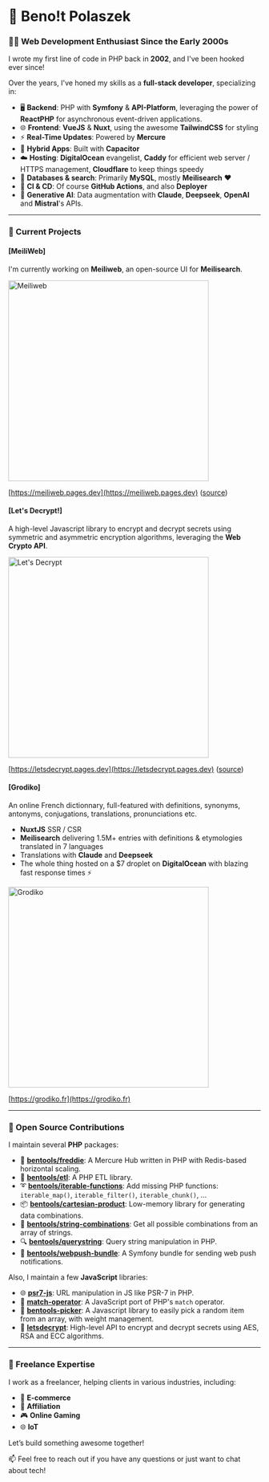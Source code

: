 # 👋 Beno!t Polaszek

### 👨‍💻 Web Development Enthusiast Since the Early 2000s

I wrote my first line of code in PHP back in **2002**, and I've been hooked ever since! 

Over the years, I've honed my skills as a **full-stack developer**, specializing in:

- 🖥️ **Backend**: PHP with **Symfony** & **API-Platform**, leveraging the power of **ReactPHP** for asynchronous event-driven applications.
- 🌐 **Frontend**: **VueJS** & **Nuxt**, using the awesome **TailwindCSS** for styling
- ⚡ **Real-Time Updates**: Powered by **Mercure**
- 📱 **Hybrid Apps**: Built with **Capacitor**
- ☁️ **Hosting**: **DigitalOcean** evangelist, **Caddy** for efficient web server / HTTPS management, **Cloudflare** to keep things speedy
- 💾 **Databases & search**: Primarily **MySQL**, mostly **Meilisearch** ♥️
- 🚛 **CI & CD**: Of course **GitHub Actions**, and also **Deployer**
- 🤖 **Generative AI**: Data augmentation with  **Claude**, **Deepseek**, **OpenAI** and **Mistral**'s APIs.

---

### 🚀 Current Projects

#### [MeiliWeb]

I'm currently working on **Meiliweb**, an open-source UI for **Meilisearch**.

[<img width="400" alt="Meiliweb" src="https://github.com/user-attachments/assets/091b37d2-6b8b-4e57-8f29-3b5f8833f2a2">](https://meiliweb.pages.dev)

[https://meiliweb.pages.dev](https://meiliweb.pages.dev) ([source](https://github.com/bpolaszek/meiliweb))


#### [Let's Decrypt!]

A high-level Javascript library to encrypt and decrypt secrets using symmetric and asymmetric encryption algorithms, leveraging the **Web Crypto API**.

[<img width="400" alt="Let's Decrypt" src="https://github.com/user-attachments/assets/7371f351-ca96-4164-9786-737c43050389" />](https://letsdecrypt.pages.dev)

[https://letsdecrypt.pages.dev](https://letsdecrypt.pages.dev) ([source](https://github.com/bpolaszek/letsdecrypt))


#### [Grodiko]

An online French dictionnary, full-featured with definitions, synonyms, antonyms, conjugations, translations, pronunciations etc.

- **NuxtJS** SSR / CSR
- **Meilisearch** delivering 1.5M+ entries with definitions & etymologies translated in 7 languages
- Translations with **Claude** and **Deepseek**
- The whole thing hosted on a $7 droplet on **DigitalOcean** with blazing fast response times ⚡️

[<img width="400" alt="Grodiko" src="https://github.com/user-attachments/assets/b8d1e63f-5b1a-4de8-b6b3-78745aec9f61">](https://grodiko.fr)

[https://grodiko.fr](https://grodiko.fr)

---

### 🌟 Open Source Contributions

I maintain several **PHP** packages:

- 🧰 [**bentools/freddie**](https://github.com/bpolaszek/freddie): A Mercure Hub written in PHP with Redis-based horizontal scaling.
- 🔄 [**bentools/etl**](https://github.com/bpolaszek/bentools-etl): A PHP ETL library.
- ➰ [**bentools/iterable-functions**](https://github.com/bpolaszek/php-iterable-functions): Add missing PHP functions: `iterable_map()`, `iterable_filter()`, `iterable_chunk()`, ...
- 📦 [**bentools/cartesian-product**](https://github.com/bpolaszek/cartesian-product): Low-memory library for generating data combinations.
- 🐝 [**bentools/string-combinations**](https://github.com/bpolaszek/string-combinations): Get all possible combinations from an array of strings.
- 🔍 [**bentools/querystring**](https://github.com/bpolaszek/querystring): Query string manipulation in PHP.
- 📲 [**bentools/webpush-bundle**](https://github.com/bpolaszek/webpush-bundle): A Symfony bundle for sending web push notifications.

Also, I maintain a few **JavaScript** libraries:

- 🌐 [**psr7-js**](https://github.com/bpolaszek/psr7-js): URL manipulation in JS like PSR-7 in PHP.
- 🧩 [**match-operator**](https://github.com/bpolaszek/match-operator): A JavaScript port of PHP's `match` operator.
- 🎲 [**bentools-picker**](https://github.com/bpolaszek/picker-js): A Javascript library to easily pick a random item from an array, with weight management.
- 🔐 [**letsdecrypt**](https://github.com/bpolaszek/letsdecrypt): High-level API to encrypt and decrypt secrets using AES, RSA and ECC algorithms.

---

### 💼 Freelance Expertise

I work as a freelancer, helping clients in various industries, including:

- 🛒 **E-commerce**
- 💸 **Affiliation**
- 🎮 **Online Gaming**
- 🌐 **IoT**

Let’s build something awesome together!

📫 Feel free to reach out if you have any questions or just want to chat about tech!
